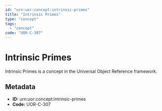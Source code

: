 ```yaml
---
id: "urn:uor:concept:intrinsic-primes"
title: "Intrinsic Primes"
type: "concept"
tags:
  - "concept"
code: "UOR-C-307"
---
```


# Intrinsic Primes

Intrinsic Primes is a concept in the Universal Object Reference framework.

## Metadata

- **ID:** urn:uor:concept:intrinsic-primes
- **Code:** UOR-C-307
